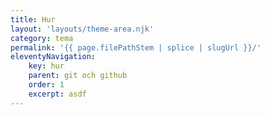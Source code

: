 ```yaml
---
title: Hur
layout: 'layouts/theme-area.njk'
category: tema
permalink: '{{ page.filePathStem | splice | slugUrl }}/'
eleventyNavigation:
    key: hur
    parent: git och github
    order: 1
    excerpt: asdf
---
```


